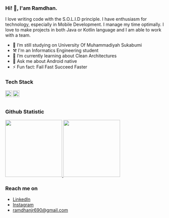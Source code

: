 ### Hi! 👋, I'am Ramdhan. 

I love writing code with the S.O.L.I.D principle. I have enthusiasm for technology, especially in Mobile Development. I manage my time optimally. I love to make projects in both Java or Kotlin language and I am able to work with a team.

- 🏫 I’m still studying on University Of Muhammadiyah Sukabumi
- ⚒️ I'm an Informatics Engineering student
- 🌱 I’m currently learning about Clean Architectures
- 💬 Ask me about Android native
- ⚡ Fun fact: Fail Fast Succeed Faster
  
### Tech Stack
  <a href="https://kotlinlang.org/"><img align="left" alt="Kotlin" title="Kotlin" width="21px" src="https://seeklogo.com/images/K/kotlin-logo-30C1970B05-seeklogo.com.png" /></a>
  <a href="https://www.java.com/"><img align="left" alt="Java" title="Java" width="21px" src="https://seeklogo.com/images/J/java-logo-B158C160FE-seeklogo.com.png" /></a>
  <br>
  <br>
  
### Github Statistic
<p align="left">
<a href="https://github.com/ramdhanjr11">
  <img height="180em" src="https://github-readme-stats-eight-theta.vercel.app/api?username=ramdhanjr11&show_icons=true&theme=gruvbox&include_all_commits=true&count_private=true"/>
  <img height="180em" src="https://github-readme-stats-eight-theta.vercel.app/api/top-langs/?username=ramdhanjr11&layout=compact&langs_count=8&theme=gruvbox"/>
</a>
</p>

### Reach me on
- <a href="https://linkedin.com/in/ramdhanjr11/">LinkedIn</a>
- <a href="https://instagram.com/ramdhan.official">Instagram</a>
- ramdhanjr690@gmail.com
